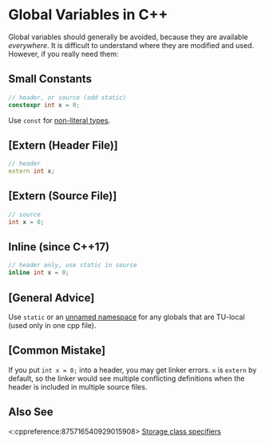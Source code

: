 # Global Variables in C++

Global variables should generally be avoided, because they are available *everywhere*.
It is difficult to understand where they are modified and used.
However, if you really need them:

## Small Constants
```cpp
// header, or source (add static)
constexpr int x = 0;
```

Use `const` for [non-literal types](https://en.cppreference.com/w/cpp/named_req/LiteralType).

## [Extern (Header File)]
```cpp
// header
extern int x;
```

## [Extern (Source File)]
```cpp
// source
int x = 0;
```

## Inline (since C++17)
```cpp
// header only, use static in source
inline int x = 0;
```

## [General Advice]
Use `static` or an [unnamed namespace](https://en.cppreference.com/w/cpp/language/namespace#Unnamed_namespaces) for any
globals that are TU-local (used only in one cpp file).

## [Common Mistake]
If you put `int x = 0;` into a header, you may get linker errors.
`x` is `extern` by default, so the linker would see multiple conflicting definitions when the header is included in
multiple source files.

## Also See
<:cppreference:875716540929015908>
[Storage class specifiers](https://en.cppreference.com/w/cpp/language/storage_duration)